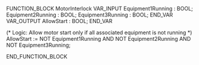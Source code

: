 FUNCTION_BLOCK MotorInterlock
VAR_INPUT
    Equipment1Running : BOOL;
    Equipment2Running : BOOL;
    Equipment3Running : BOOL;
END_VAR
VAR_OUTPUT
    AllowStart : BOOL;
END_VAR

(* Logic: Allow motor start only if all associated equipment is not running *)
AllowStart := NOT Equipment1Running AND NOT Equipment2Running AND NOT Equipment3Running;

END_FUNCTION_BLOCK

